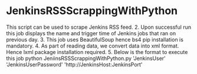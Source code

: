 # JenkinsRSSScrappingWithPython
This script can be used to scrape Jenkins RSS feed.
2. Upon successful run this job displays the name and trigger time of Jenkins jobs that ran on previous day.
3. This job uses BeautifulSoup hence bs4 pip installation is mandatory.
4. As part of reading data, we convert data into xml format. Hence lxml package installation required.
5. Below is the format to execute this job
   python JeniinsRSSScrappingWithPython.py 'JenkinsUser' 'JenkinsUserPassword' 'http://JenkinsHost:JenkinsPort'
